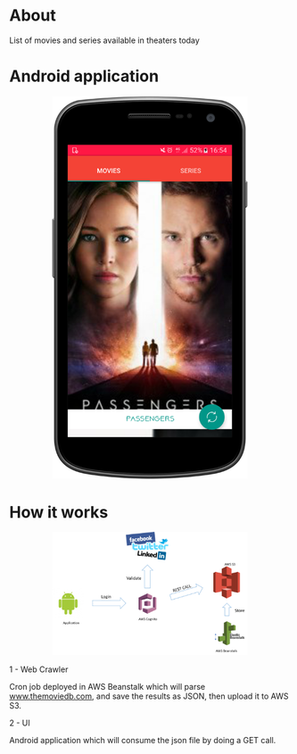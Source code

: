 # About
List of movies and series available in theaters today

# Android application

<p align="center">
  <img src="screenshot.png" width="350"/>
</p>

# How it works

<p align="center">
  <img src="how_it_works.png" width="350"/>
</p>

1 - Web Crawler

Cron job deployed in AWS Beanstalk which will parse www.themoviedb.com, and save the results as JSON, then upload it to AWS S3.

2 - UI

Android application which will consume the json file by doing a GET call.
